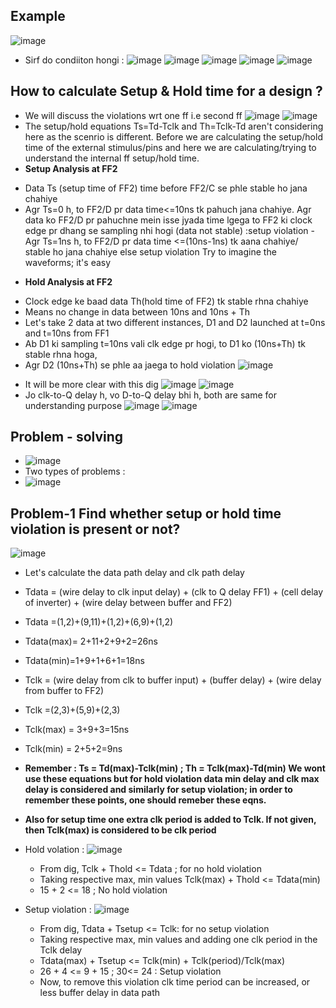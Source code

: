 ## Example 
![image](https://github.com/Diya-Veerbhan/Verification_Concepts/assets/64258231/927cf4ab-8f17-460a-8fcd-e2c26abb7a13)

* Sirf do condiiton hongi :
![image](https://github.com/Diya-Veerbhan/Verification_Concepts/assets/64258231/8307e2a6-bd5b-43cb-a4b9-f75183864f5a)
![image](https://github.com/Diya-Veerbhan/Verification_Concepts/assets/64258231/79aec7bc-3043-441a-9aef-28eb889b34e5)
![image](https://github.com/Diya-Veerbhan/Verification_Concepts/assets/64258231/dee86891-9e28-4c19-870b-b198ae4e2392)
![image](https://github.com/Diya-Veerbhan/Verification_Concepts/assets/64258231/86eb3e68-0f9c-41fd-928d-c8111778ba69)
![image](https://github.com/Diya-Veerbhan/Verification_Concepts/assets/64258231/599a39a1-f412-4001-9b28-0e315847707f)



## How to calculate Setup & Hold time for a design ?
* We will discuss the violations wrt one ff i.e second ff
  ![image](https://github.com/Diya-Veerbhan/Verification_Concepts/assets/64258231/bb058f57-4b66-4792-bebe-2bfa601b1888)
![image](https://github.com/Diya-Veerbhan/Verification_Concepts/assets/64258231/8e16f3f2-c23a-4cab-99df-7efb469234e0)
* The setup/hold equations Ts=Td-Tclk and Th=Tclk-Td aren't considering here as the scenrio is different.
  Before we are calculating the setup/hold time of the external stimulus/pins and here we are calculating/trying
  to understand the internal ff setup/hold time. 
* <b> Setup Analysis at FF2 </b>
- Data Ts (setup time of FF2) time before FF2/C se phle stable ho jana chahiye
- Agr Ts=0 h, to FF2/D pr data time<=10ns tk pahuch jana chahiye. Agr data ko FF2/D pr pahuchne mein isse jyada time
lgega to FF2 ki clock edge pr dhang se sampling nhi hogi (data not stable) :setup violation
-Agr Ts=1ns h, to FF2/D pr data time <=(10ns-1ns) tk aana chahiye/ stable ho jana chahiye else setup violation
Try to imagine the waveforms; it's easy
* <b> Hold Analysis at FF2 </b>
- Clock edge ke baad data Th(hold time of FF2) tk stable rhna chahiye
- Means no change in data between 10ns and 10ns + Th
- Let's take 2 data at two different instances, D1 and D2 launched at t=0ns and t=10ns from FF1
- Ab D1 ki sampling t=10ns vali clk edge pr hogi, to D1 ko (10ns+Th) tk stable rhna hoga,
- Agr D2 (10ns+Th) se phle aa jaega to hold violation
  ![image](https://github.com/Diya-Veerbhan/Verification_Concepts/assets/64258231/b2b7cec0-3f97-402c-9616-7e6449f10c8b)

* It will be more clear with this dig
  ![image](https://github.com/Diya-Veerbhan/Verification_Concepts/assets/64258231/250f00f9-432c-45f6-b74c-fcd20e8ad421)
![image](https://github.com/Diya-Veerbhan/Verification_Concepts/assets/64258231/2c2307fd-e81c-4b66-9b5c-bcc3cb534b06)
* Jo clk-to-Q delay h, vo D-to-Q delay bhi h, both are same for understanding purpose
![image](https://github.com/Diya-Veerbhan/Verification_Concepts/assets/64258231/802b1a33-e169-4005-8d8d-004a17a49e6a)
![image](https://github.com/Diya-Veerbhan/Verification_Concepts/assets/64258231/02ad8162-6375-472e-b4ff-8437ae6df615)


## Problem - solving
* ![image](https://github.com/Diya-Veerbhan/Verification_Concepts/assets/64258231/8de493e3-4bd9-4cd9-b6fa-6e5356a9083b)
* Two types of problems :
* ![image](https://github.com/Diya-Veerbhan/Verification_Concepts/assets/64258231/619f0940-9e77-4710-862b-c36f72b4928d)

## Problem-1 Find whether setup or hold time violation is present or not?
![image](https://github.com/Diya-Veerbhan/Verification_Concepts/assets/64258231/78f0c7b4-e819-4461-9479-ceef3015816c)

* Let's calculate the data path delay and clk path delay
* Tdata = (wire delay to clk input delay) + (clk to Q delay FF1) + (cell delay of inverter) + (wire delay between buffer and FF2)
* Tdata =(1,2)+(9,11)+(1,2)+(6,9)+(1,2)
* Tdata(max)= 2+11+2+9+2=26ns
* Tdata(min)=1+9+1+6+1=18ns
* Tclk = (wire delay from clk to buffer input) + (buffer delay) + (wire delay from buffer to FF2)
* Tclk =(2,3)+(5,9)+(2,3)
* Tclk(max) = 3+9+3=15ns
* Tclk(min) = 2+5+2=9ns
* <b> Remember : Ts = Td(max)-Tclk(min) ; Th = Tclk(max)-Td(min) We wont use these equations but for hold
  violation data min delay and clk max delay is considered and similarly for setup violation; in order to remember these points, one should remeber these eqns.
* Also for setup time one extra clk period is added to Tclk. If not given, then Tclk(max) is considered to be clk period </b>

* Hold volation :
  ![image](https://github.com/Diya-Veerbhan/Verification_Concepts/assets/64258231/724ccc9d-9c0c-4f64-b0ee-f0ba49361dac)
  * From dig, Tclk + Thold <= Tdata ; for no hold violation
  * Taking respective max, min values Tclk(max) + Thold <= Tdata(min)
  * 15 + 2 <= 18 ; No hold violation

* Setup violation :
  ![image](https://github.com/Diya-Veerbhan/Verification_Concepts/assets/64258231/d7268e5c-81de-4221-9d75-cebb9293c0a9)
  * From dig, Tdata + Tsetup <= Tclk: for no setup violation
  * Taking respective max, min values and adding one clk period in the Tclk delay
  * Tdata(max) + Tsetup <= Tclk(min) + Tclk(period)/Tclk(max)
  * 26 + 4 <= 9 + 15 ; 30<= 24 : Setup violation
  * Now, to remove this violation clk time period can be increased, or less buffer delay in data path


